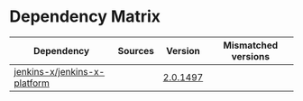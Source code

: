 # Dependency Matrix

Dependency | Sources | Version | Mismatched versions
---------- | ------- | ------- | -------------------
[jenkins-x/jenkins-x-platform](https://github.com/jenkins-x/jenkins-x-platform) |  | [2.0.1497](https://github.com/jenkins-x/jenkins-x-platform/releases/tag/v2.0.1497) | 
